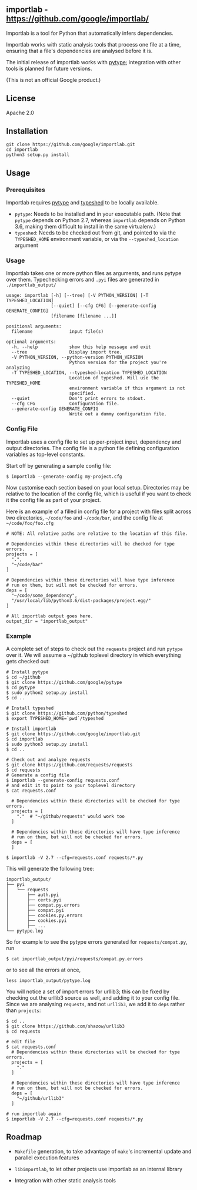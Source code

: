 ## importlab - https://github.com/google/importlab/

Importlab is a tool for Python that automatically infers dependencies.

Importlab works with static analysis tools that process one file at a time,
ensuring that a file's dependencies are analysed before it is.

The initial release of importlab works with
[pytype](https://github.com/google/pytype); integration with other tools is
planned for future versions.

(This is not an official Google product.)

## License
Apache 2.0

## Installation

```
git clone https://github.com/google/importlab.git
cd importlab
python3 setup.py install
```

## Usage

### Prerequisites
Importlab requires [pytype](https://github.com/google/pytype) and [typeshed](https://github.com/python/typeshed) to be locally available.

* `pytype`: Needs to be installed and in your executable path. (Note that
  `pytype` depends on Python 2.7, whereas `importlab` depends on Python 3.6,
  making them difficult to install in the same virtualenv.)
* `typeshed`: Needs to be checked out from git, and pointed to via
  the `TYPESHED_HOME` environment variable, or via the `--typeshed_location`
  argument

### Usage

Importlab takes one or more python files as arguments, and runs pytype over
them. Typechecking errors and `.pyi` files are generated in `./importlab_output/`

```
usage: importlab [-h] [--tree] [-V PYTHON_VERSION] [-T TYPESHED_LOCATION]
                 [--quiet] [--cfg CFG] [--generate-config GENERATE_CONFIG]
                 [filename [filename ...]]

positional arguments:
  filename              input file(s)

optional arguments:
  -h, --help            show this help message and exit
  --tree                Display import tree.
  -V PYTHON_VERSION, --python-version PYTHON_VERSION
                        Python version for the project you're analyzing
  -T TYPESHED_LOCATION, --typeshed-location TYPESHED_LOCATION
                        Location of typeshed. Will use the TYPESHED_HOME
                        environment variable if this argument is not
                        specified.
  --quiet               Don't print errors to stdout.
  --cfg CFG             Configuration file.
  --generate-config GENERATE_CONFIG
                        Write out a dummy configuration file.
```

### Config File

Importlab uses a config file to set up per-project input, dependency and output
directories. The config file is a python file defining configuration variables
as top-level constants.

Start off by generating a sample config file:
```
$ importlab --generate-config my-project.cfg
```

Now customise each section based on your local setup. Directories may be
relative to the location of the config file, which is useful if you want to
check it the config file as part of your project.

Here is an example of a filled in config file for a project with files split
across two directories, `~/code/foo` and `~/code/bar`, and the config file at
`~/code/foo/foo.cfg`

```
# NOTE: All relative paths are relative to the location of this file.

# Dependencies within these directories will be checked for type errors.
projects = [
  ".",
  "~/code/bar"
]

# Dependencies within these directories will have type inference
# run on them, but will not be checked for errors.
deps = [
  "~/code/some_dependency",
  "/usr/local/lib/python3.6/dist-packages/project.egg/"
]

# All importlab output goes here.
output_dir = "importlab_output"
```

### Example

A complete set of steps to check out the `requests` project and run `pytype` over it. We will assume a ~/github toplevel directory in which everything gets checked out:

```
# Install pytype
$ cd ~/github
$ git clone https://github.com/google/pytype
$ cd pytype
$ sudo python2 setup.py install
$ cd ..

# Install typeshed
$ git clone https://github.com/python/typeshed
$ export TYPESHED_HOME=`pwd`/typeshed

# Install importlab
$ git clone https://github.com/google/importlab.git
$ cd importlab
$ sudo python3 setup.py install
$ cd ..

# Check out and analyze requests
$ git clone https://github.com/requests/requests
$ cd requests
# Generate a config file
$ importlab --generate-config requests.conf
# and edit it to point to your toplevel directory
$ cat requests.conf

  # Dependencies within these directories will be checked for type errors.
  projects = [
    "."  # "~/github/requests" would work too
  ]

  # Dependencies within these directories will have type inference
  # run on them, but will not be checked for errors.
  deps = [
  ]

$ importlab -V 2.7 --cfg=requests.conf requests/*.py
```

This will generate the following tree:

```
importlab_output/
├── pyi
│   └── requests
│       ├── auth.pyi
│       ├── certs.pyi
│       ├── compat.py.errors
│       ├── compat.pyi
│       ├── cookies.py.errors
│       ├── cookies.pyi
│       ├── ...
└── pytype.log
```

So for example to see the pytype errors generated for `requests/compat.py`, run

```
$ cat importlab_output/pyi/requests/compat.py.errors
```

or to see all the errors at once,

```
less importlab_output/pytype.log
```

You will notice a set of import errors for urllib3; this can be fixed by
checking out the urllib3 source as well, and adding it to your config file.
Since we are analysing `requests`, and not `urllib3`, we add it to `deps` rather
than `projects`:

```
$ cd ..
$ git clone https://github.com/shazow/urllib3
$ cd requests

# edit file
$ cat requests.conf
  # Dependencies within these directories will be checked for type errors.
  projects = [
    "."
  ]

  # Dependencies within these directories will have type inference
  # run on them, but will not be checked for errors.
  deps = [
    "~/github/urllib3"
  ]

# run importlab again
$ importlab -V 2.7 --cfg=requests.conf requests/*.py
```

## Roadmap

* `Makefile` generation, to take advantage of `make`'s incremental update and
  parallel execution features

* `libimportlab`, to let other projects use importlab as an internal library

* Integration with other static analysis tools
